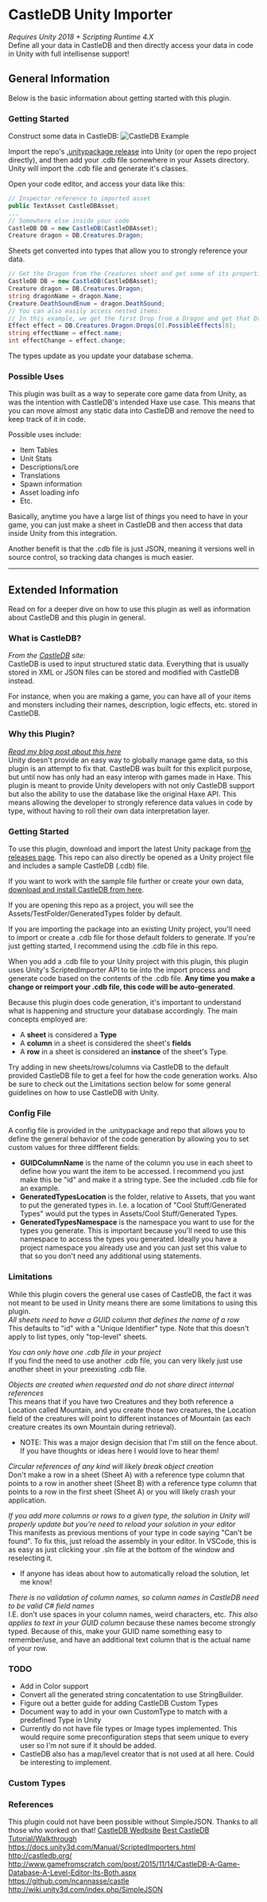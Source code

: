 # CastleDB Unity Importer
*Requires Unity 2018 + Scripting Runtime 4.X*  
Define all your data in CastleDB and then directly access your data in code in Unity with full intellisense support!

## General Information
Below is the basic information about getting started with this plugin.

### Getting Started
Construct some data in CastleDB:
![CastleDB Example](images/cdbshot.png)

Import the repo's [.unitypackage release]() into Unity (or open the repo project directly), and then add your .cdb file somewhere in your Assets directory. Unity will import the .cdb file and generate it's classes.

Open your code editor, and access your data like this:
```c#
// Inspector reference to imported asset
public TextAsset CastleDBAsset;
...
// Somewhere else inside your code
CastleDB DB = new CastleDB(CastleDBAsset);
Creature dragon = DB.Creatures.Dragon;
```

Sheets get converted into types that allow you to strongly reference your data.
```c#
// Get the Dragon from the Creatures sheet and get some of its properties
CastleDB DB = new CastleDB(CastleDBAsset);
Creature dragon = DB.Creatures.Dragon;
string dragonName = dragon.Name;
Creature.DeathSoundEnum = dragon.DeathSound;
// You can also easily access nested items:
// In this example, we get the first Drop from a Dragon and get that Drop's first possible Effect.
Effect effect = DB.Creatures.Dragon.Drops[0].PossibleEffects[0];
string effectName = effect.name;
int effectChange = effect.change;
```

The types update as you update your database schema.

### Possible Uses
This plugin was built as a way to seperate core game data from Unity, as was the intention with CastleDB's intended Haxe use case. This means that you can move almost any static data into CastleDB and remove the need to keep track of it in code.

Possible uses include:
* Item Tables
* Unit Stats
* Descriptions/Lore
* Translations
* Spawn information
* Asset loading info
* Etc.

Basically, anytime you have a large list of _things_ you need to have in your game, you can just make a sheet in CastleDB and then access that data inside Unity from this integration.

Another benefit is that the .cdb file is just JSON, meaning it versions well in source control, so tracking data changes is much easier.

---

## Extended Information
Read on for a deeper dive on how to use this plugin as well as information about CastleDB and this plugin in general.

### What is CastleDB?
_From the [CastleDB](http://castledb.org/) site:_  
CastleDB is used to input structured static data. Everything that is usually stored in XML or JSON files can be stored and modified with CastleDB instead.

For instance, when you are making a game, you can have all of your items and monsters including their names, description, logic effects, etc. stored in CastleDB.

### Why this Plugin?
*[Read my blog post about this here]()*  
Unity doesn't provide an easy way to globally manage game data, so this plugin is an attempt to fix that. CastleDB was built for this explicit purpose, but until now has only had an easy interop with games made in Haxe. This plugin is meant to provide Unity developers with not only CastleDB support but also the ability to use the database like the original Haxe API. This means allowing the developer to strongly reference data values in code by type, without having to roll their own data interpretation layer.

### Getting Started
To use this plugin, download and import the latest Unity package from [the releases page](). This repo can also directly be opened as a Unity project file and includes a sample CastleDB (.cdb) file.

If you want to work with the sample file further or create your own data, [download and install CastleDB from here](http://castledb.org/).

If you are opening this repo as a project, you will see the Assets/TestFolder/GeneratedTypes folder by default.

If you are importing the package into an existing Unity project, you'll need to import or create a .cdb file for those default folders to generate. If you're just getting started, I recommend using the .cdb file in this repo.

When you add a .cdb file to your Unity project with this plugin, this plugin uses Unity's ScriptedImporter API to tie into the import process and generate code based on the contents of the .cdb file. **Any time you make a change or reimport your .cdb file, this code will be auto-generated**. 

Because this plugin does code generation, it's important to understand what is happening and structure your database accordingly. The main concepts employed are:
* A **sheet** is considered a **Type**
* A **column** in a sheet is considered the sheet's **fields**
* A **row** in a sheet is considered an **instance** of the sheet's Type.

Try adding in new sheets/rows/columns via CastleDB to the default provided CastleDB file to get a feel for how the code generation works. Also be sure to check out the Limitations section below for some general guidelines on how to use CastleDB with Unity.

### Config File
A config file is provided in the .unitypackage and repo that allows you to define the general behavior of the code generation by allowing you to set custom values for three diffferent fields:
* **GUIDColumnName** is the name of the column you use in each sheet to define how you want the item to be accessed. I recommend you just make this be "id" and make it a string type. See the included .cdb file for an example.
* **GeneratedTypesLocation** is the folder, relative to Assets, that you want to put the generated types in. I.e. a location of "Cool Stuff/Generated Types" would put the types in Assets/Cool Stuff/Generated Types.
* **GeneratedTypesNamespace** is the namespace you want to use for the types you generate. This is important because you'll need to use this namespace to access the types you generated. Ideally you have a project namespace you already use and you can just set this value to that so you don't need any additional using statements.

### Limitations  
While this plugin covers the general use cases of CastleDB, the fact it was not meant to be used in Unity means there are some limitations to using this plugin.  
*All sheets need to have a GUID column that defines the name of a row*  
This defaults to "id" with a "Unique Identifier" type. Note that this doesn't apply to list types, only "top-level" sheets.  

*You can only have one .cdb file in your project*  
If you find the need to use another .cdb file, you can very likely just use another sheet in your preexisting .cdb file.  

*Objects are created when requested and do not share direct internal references*  
This means that if you have two Creatures and they both reference a Location called Mountain, and you create those two creatures, the Location field of the creatures will point to different instances of Mountain (as each creature creates its own Mountain during retrieval).  
* NOTE: This was a major design decision that I'm still on the fence about. If you have thoughts or ideas here I would love to hear them!  

*Circular references of any kind will likely break object creation*  
Don't make a row in a sheet (Sheet A) with a reference type column that points to a row in another sheet (Sheet B) with a reference type column that points to a row in the first sheet (Sheet A) or you will likely crash your application.  

*If you add more columns or rows to a given type, the solution in Unity will properly update but you're need to reload your solution in your editor*  
This manifests as previous mentions of your type in code saying "Can't be found". To fix this, just reload the assembly in your editor. In VSCode, this is as easy as just clicking your .sln file at the bottom of the window and reselecting it.  
* If anyone has ideas about how to automatically reload the solution, let me know!  

*There is no validation of column names, so column names in CastleDB need to be valid C# field names*  
I.E. don't use spaces in your column names, weird characters, etc. *This also applies to text in your GUID column* because these names become strongly typed. Because of this, make your GUID name something easy to remember/use, and have an additional text column that is the actual name of your row.  

### TODO  
* Add in Color support
* Convert all the generated string concatentation to use StringBuilder.
* Figure out a better guide for adding CastleDB Custom Types
* Document way to add in your own CustomType to match with a predefined Type in Unity
* Currently do not have file types or Image types implemented. This would require some preconfiguration steps that seem unique to every user so I'm not sure if it should be added.
* CastleDB also has a map/level creator that is not used at all here. Could be interesting to implement.

### Custom Types  

### References
This plugin could not have been possible without SimpleJSON. Thanks to all those who worked on that!
[CastleDB Wedbsite](http://castledb.org/)
[Best CastleDB Tutorial/Walkthrough](https://translate.google.com/translate?sl=auto&tl=en&js=y&prev=_t&hl=en&ie=UTF-8&u=http%3A%2F%2Fhaxeflixel.2dgames.jp%2Findex.php%3FCastleDB%252FHaxe&edit-text=)
https://docs.unity3d.com/Manual/ScriptedImporters.html
http://castledb.org/
http://www.gamefromscratch.com/post/2015/11/14/CastleDB-A-Game-Database-A-Level-Editor-Its-Both.aspx
https://github.com/ncannasse/castle
http://wiki.unity3d.com/index.php/SimpleJSON